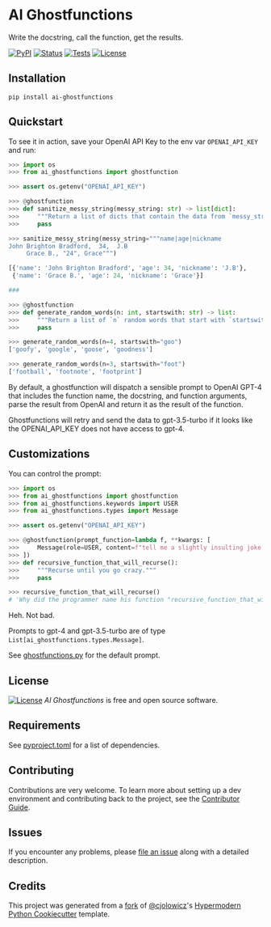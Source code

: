 # AI Ghostfunctions

Write the docstring, call the function, get the results.

[![PyPI](https://img.shields.io/pypi/v/ai-ghostfunctions.svg)][pypi status]
[![Status](https://img.shields.io/pypi/status/ai-ghostfunctions.svg)][pypi status]
[![Tests](https://github.com/bmritz/ai-ghostfunctions/workflows/Tests/badge.svg)][tests]
[![License](https://img.shields.io/github/license/bmritz/ai-ghostfunctions)][license]

[pypi status]: https://pypi.org/project/ai-ghostfunctions/
[read the docs]: https://ai-ghostfunctions.readthedocs.io/
[tests]: https://github.com/bmritz/ai-ghostfunctions/actions?workflow=Tests
[codecov]: https://app.codecov.io/gh/bmritz/ai-ghostfunctions
[pre-commit]: https://github.com/pre-commit/pre-commit
[black]: https://github.com/psf/black

## Installation

```console
pip install ai-ghostfunctions
```

## Quickstart

To see it in action, save your OpenAI API Key to the env var `OPENAI_API_KEY` and run:

```python
>>> import os
>>> from ai_ghostfunctions import ghostfunction

>>> assert os.getenv("OPENAI_API_KEY")

>>> @ghostfunction
>>> def sanitize_messy_string(messy_string: str) -> list[dict]:
>>>     """Return a list of dicts that contain the data from `messy_string`."""
>>>     pass

>>> sanitize_messy_string(messy_string="""name|age|nickname
John Brighton Bradford,  34,  J.B
     Grace B., "24", Grace""")

[{'name': 'John Brighton Bradford', 'age': 34, 'nickname': 'J.B'},
 {'name': 'Grace B.', 'age': 24, 'nickname': 'Grace'}]

###

>>> @ghostfunction
>>> def generate_random_words(n: int, startswith: str) -> list:
>>>     """Return a list of `n` random words that start with `startswith`."""
>>>     pass

>>> generate_random_words(n=4, startswith="goo")
['goofy', 'google', 'goose', 'goodness']

>>> generate_random_words(n=3, startswith="foot")
['football', 'footnote', 'footprint']
```

By default, a ghostfunction will dispatch a sensible prompt to OpenAI GPT-4 that includes the function name, the docstring, and function arguments, parse the result from OpenAI and return it as the result of the function.

Ghostfunctions will retry and send the data to gpt-3.5-turbo if it looks like the OPENAI_API_KEY does not have access to gpt-4.

## Customizations

You can control the prompt:

```python
>>> import os
>>> from ai_ghostfunctions import ghostfunction
>>> from ai_ghostfunctions.keywords import USER
>>> from ai_ghostfunctions.types import Message

>>> assert os.getenv("OPENAI_API_KEY")

>>> @ghostfunction(prompt_function=lambda f, **kwargs: [
>>>     Message(role=USER, content=f"tell me a slightly insulting joke about this function name: {f.__name__}.")
>>> ])
>>> def recursive_function_that_will_recurse():
>>>     """Recurse until you go crazy."""
>>>     pass

>>> recursive_function_that_will_recurse()
# 'Why did the programmer name his function "recursive_function_that_will_recurse"? Because he wanted to make absolutely sure that no one would confuse it for a function that actually does something useful.'
```

Heh. Not bad.

Prompts to gpt-4 and gpt-3.5-turbo are of type `List[ai_ghostfunctions.types.Message]`.

See [ghostfunctions.py](./src/ai_ghostfunctions/ghostfunctions.py#L34) for the default prompt.

## License

[![License](https://img.shields.io/github/license/bmritz/ai-ghostfunctions)][license] _AI Ghostfunctions_ is free and open source software.

## Requirements

See [pyproject.toml](https://github.com/bmritz/ai-ghostfunctions/blob/main/pyproject.toml#L18) for a list of dependencies.

## Contributing

Contributions are very welcome.
To learn more about setting up a dev environment and contributing back to the project, see the [Contributor Guide].

## Issues

If you encounter any problems, please [file an issue] along with a detailed description.

## Credits

This project was generated from a [fork](https://github.com/bmritz/cookiecutter-hypermodern-python) of [@cjolowicz]'s [Hypermodern Python Cookiecutter] template.

[@cjolowicz]: https://github.com/cjolowicz
[pypi]: https://pypi.org/
[hypermodern python cookiecutter]: https://github.com/cjolowicz/cookiecutter-hypermodern-python
[file an issue]: https://github.com/bmritz/ai-ghostfunctions/issues
[pip]: https://pip.pypa.io/

<!-- github-only -->

[license]: https://github.com/bmritz/ai-ghostfunctions/blob/main/LICENSE
[contributor guide]: https://github.com/bmritz/ai-ghostfunctions/blob/main/CONTRIBUTING.md
[command-line reference]: https://ai-ghostfunctions.readthedocs.io/en/latest/usage.html
